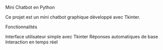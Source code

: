 
Mini Chatbot en Python 

Ce projet est un mini chatbot graphique développé avec Tkinter.

Fonctionnalités

 Interface utilisateur simple avec Tkinter
 Réponses automatiques de base
 Interaction en temps réel


